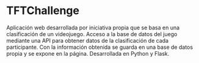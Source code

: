 # TFTChallenge
Aplicación web desarrollada por iniciativa propia que se basa en una clasificación de un videojuego.
Acceso a la base de datos del juego mediante una API para obtener datos de la clasificación de cada participante.
Con la información obtenida se guarda en una base de datos propia y se expone en la página.
Desarrollada en Python y Flask.
